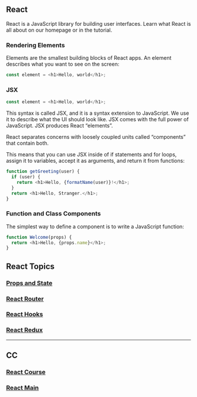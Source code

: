 ## React

React is a JavaScript library for building user interfaces. Learn what React is all about on our homepage or in the tutorial.

### Rendering Elements

Elements are the smallest building blocks of React apps. An element describes what you want to see on the screen:

```javascript
const element = <h1>Hello, world</h1>;
```

### JSX

```javascript
const element = <h1>Hello, world</h1>;
```

This syntax is called JSX, and it is a syntax extension to JavaScript. We use it to describe what the UI should look like. JSX comes with the full power of JavaScript. JSX produces React “elements”. 

React separates concerns with loosely coupled units called “components” that contain both. 

This means that you can use JSX inside of if statements and for loops, assign it to variables, accept it as arguments, and return it from functions:

```javascript
function getGreeting(user) {
  if (user) {
    return <h1>Hello, {formatName(user)}!</h1>;
  }
  return <h1>Hello, Stranger.</h1>;
}
```

### Function and Class Components
The simplest way to define a component is to write a JavaScript function:

```javascript
function Welcome(props) {
  return <h1>Hello, {props.name}</h1>;
}
```

## React Topics

### [Props and State](./react-course/props-state.md)

### [React Router](./react-course/router.md)

### [React Hooks](./react-course/hooks.md)

### [React Redux](./react-course/redux.md)
---
## CC

### [React Course](./react-course/course.md)

### [React Main](./react-course/react-master/react-main.md)

